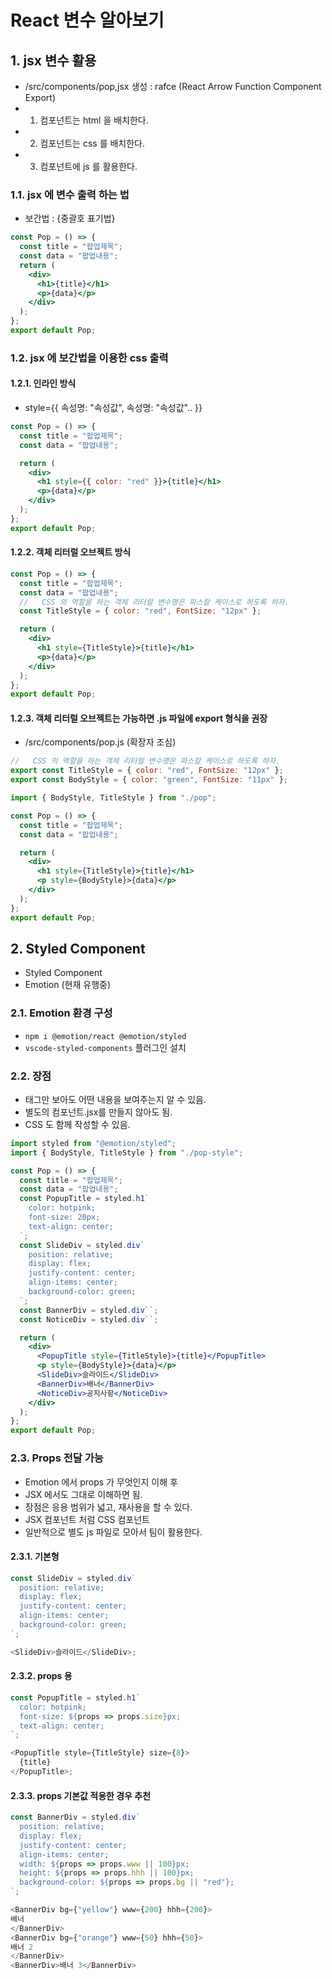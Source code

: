 # React 변수 알아보기

## 1. jsx 변수 활용

- /src/components/pop,jsx 생성
  : rafce (React Arrow Function Component Export)
- 1. 컴포넌트는 html 을 배치한다.
- 2. 컴포넌트는 css 를 배치한다.
- 3. 컴포넌트에 js 를 활용한다.

### 1.1. jsx 에 변수 출력 하는 법

- 보간법 : {중괄호 표기법}

```jsx
const Pop = () => {
  const title = "팝업제목";
  const data = "팝업내용";
  return (
    <div>
      <h1>{title}</h1>
      <p>{data}</p>
    </div>
  );
};
export default Pop;
```

### 1.2. jsx 에 보간법을 이용한 css 출력

#### 1.2.1. 인라인 방식

- style={{ 속성명: "속성값", 속성명: "속성값"..  }}

```jsx
const Pop = () => {
  const title = "팝업제목";
  const data = "팝업내용";

  return (
    <div>
      <h1 style={{ color: "red" }}>{title}</h1>
      <p>{data}</p>
    </div>
  );
};
export default Pop;
```

#### 1.2.2. 객체 리터럴 오브젝트 방식

```jsx
const Pop = () => {
  const title = "팝업제목";
  const data = "팝업내용";
  //   CSS 의 역할을 하는 객체 리터럴 변수명은 파스칼 케이스로 하도록 하자.
  const TitleStyle = { color: "red", FontSize: "12px" };

  return (
    <div>
      <h1 style={TitleStyle}>{title}</h1>
      <p>{data}</p>
    </div>
  );
};
export default Pop;
```

#### 1.2.3. 객체 리터럴 오브젝트는 가능하면 .js 파일에 export 형식을 권장

- /src/components/pop.js (확장자 조심)

```js
//   CSS 의 역할을 하는 객체 리터럴 변수명은 파스칼 케이스로 하도록 하자.
export const TitleStyle = { color: "red", FontSize: "12px" };
export const BodyStyle = { color: "green", FontSize: "11px" };
```

```jsx
import { BodyStyle, TitleStyle } from "./pop";

const Pop = () => {
  const title = "팝업제목";
  const data = "팝업내용";

  return (
    <div>
      <h1 style={TitleStyle}>{title}</h1>
      <p style={BodyStyle}>{data}</p>
    </div>
  );
};
export default Pop;
```

## 2. Styled Component

- Styled Component
- Emotion (현재 유행중)

### 2.1. Emotion 환경 구성

- `npm i @emotion/react @emotion/styled`
- `vscode-styled-components` 플러그인 설치

### 2.2. 장점

- 태그만 보아도 어떤 내용을 보여주는지 알 수 있음.
- 별도의 컴포넌트.jsx를 만들지 않아도 됨.
- CSS 도 함께 작성할 수 있음.

```jsx
import styled from "@emotion/styled";
import { BodyStyle, TitleStyle } from "./pop-style";

const Pop = () => {
  const title = "팝업제목";
  const data = "팝업내용";
  const PopupTitle = styled.h1`
    color: hotpink;
    font-size: 20px;
    text-align: center;
  `;
  const SlideDiv = styled.div`
    position: relative;
    display: flex;
    justify-content: center;
    align-items: center;
    background-color: green;
  `;
  const BannerDiv = styled.div``;
  const NoticeDiv = styled.div``;

  return (
    <div>
      <PopupTitle style={TitleStyle}>{title}</PopupTitle>
      <p style={BodyStyle}>{data}</p>
      <SlideDiv>슬라이드</SlideDiv>
      <BannerDiv>배너</BannerDiv>
      <NoticeDiv>공지사항</NoticeDiv>
    </div>
  );
};
export default Pop;
```

### 2.3. Props 전달 가능

- Emotion 에서 props 가 무엇인지 이해 후
- JSX 에서도 그대로 이해하면 됨.
- 장점은 응용 범위가 넓고, 재사용을 할 수 있다.
- JSX 컴포넌트 처럼 CSS 컴포넌트
- 일반적으로 별도 js 파일로 모아서 팀이 활용한다.

#### 2.3.1. 기본형

```js
const SlideDiv = styled.div`
  position: relative;
  display: flex;
  justify-content: center;
  align-items: center;
  background-color: green;
`;

<SlideDiv>슬라이드</SlideDiv>;
```

#### 2.3.2. props 용

```js
const PopupTitle = styled.h1`
  color: hotpink;
  font-size: ${props => props.size}px;
  text-align: center;
`;

<PopupTitle style={TitleStyle} size={8}>
  {title}
</PopupTitle>;
```

#### 2.3.3. props 기본값 적용한 경우 추천

```js
const BannerDiv = styled.div`
  position: relative;
  display: flex;
  justify-content: center;
  align-items: center;
  width: ${props => props.www || 100}px;
  height: ${props => props.hhh || 100}px;
  background-color: ${props => props.bg || "red"};
`;

<BannerDiv bg={"yellow"} www={200} hhh={200}>
배너
</BannerDiv>
<BannerDiv bg={"orange"} www={50} hhh={50}>
배너 2
</BannerDiv>
<BannerDiv>배너 3</BannerDiv>
```

